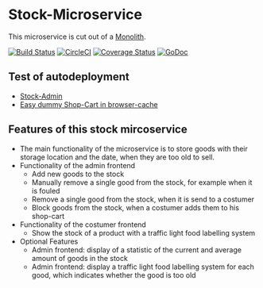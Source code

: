 # Stock-Microservice
This microservice is cut out of a [Monolith](https://gitlab.com/matthiasstock/monolith).

[![Build Status](https://travis-ci.org/genofire/hs_master-kss-monolith.svg?branch=master)](https://travis-ci.org/genofire/hs_master-kss-monolith)  [![CircleCI](https://circleci.com/gh/genofire/hs_master-kss-monolith/tree/master.svg?style=svg)](https://circleci.com/gh/genofire/hs_master-kss-monolith/tree/master) [![Coverage Status](https://coveralls.io/repos/github/genofire/hs_master-kss-monolith/badge.svg?branch=master)](https://coveralls.io/github/genofire/hs_master-kss-monolith?branch=master) [![GoDoc](https://godoc.org/github.com/genofire/hs_master-kss-monolith?status.svg)](https://godoc.org/github.com/genofire/hs_master-kss-monolith)

## Test of autodeployment

* [Stock-Admin](https://stock.pub.warehost.de/)
* [Easy dummy Shop-Cart in browser-cache](https://stock.pub.warehost.de/dummy_cart/)

## Features of this stock mircoservice
* The main functionality of the microservice is to store goods with their storage location and the date, when they are too old to sell.
* Functionality of the admin frontend
  * Add new goods to the stock
  * Manually remove a single good from the stock, for example when it is fouled
  * Remove a single good from the stock, when it is send to a costumer
  * Block goods from the stock, when a costumer adds them to his shop-cart
* Functionality of the costumer frontend
  * Show the stock of a product with a traffic light food labelling system
* Optional Features
  * Admin frontend: display of a statistic of the current and average amount of goods in the stock
  * Admin frontend: display a traffic light food labelling system for each good, which indicates whether the good is too old

